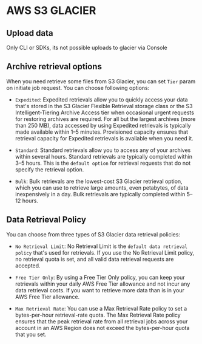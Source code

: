 # AWS S3 GLACIER

## Upload data

Only CLI or SDKs, its not possible uploads to glacier via Console


## Archive retrieval options

When you need retrieve some files from S3 Glacier, you can set `Tier` param on initiate job request. You can choose following options:

* `Expedited`: Expedited retrievals allow you to quickly access your data that's stored in the S3 Glacier Flexible Retrieval storage class or the S3 Intelligent-Tiering Archive Access tier when occasional urgent requests for restoring archives are required. For all but the largest archives (more than 250 MB), data accessed by using Expedited retrievals is typically made available within 1–5 minutes. Provisioned capacity ensures that retrieval capacity for Expedited retrievals is available when you need it.

* `Standard`: Standard retrievals allow you to access any of your archives within several hours. Standard retrievals are typically completed within 3–5 hours. This is the `default option` for retrieval requests that do not specify the retrieval option.

* `Bulk`: Bulk retrievals are the lowest-cost S3 Glacier retrieval option, which you can use to retrieve large amounts, even petabytes, of data inexpensively in a day. Bulk retrievals are typically completed within 5–12 hours.

## Data Retrieval Policy

You can choose from three types of S3 Glacier data retrieval policies:

* `No Retrieval Limit`: No Retrieval Limit is the `default data retrieval policy` that's used for retrievals. If you use the No Retrieval Limit policy, no retrieval quota is set, and all valid data retrieval requests are accepted.

* `Free Tier Only`: By using a Free Tier Only policy, you can keep your retrievals within your daily AWS Free Tier allowance and not incur any data retrieval costs. If you want to retrieve more data than is in your AWS Free Tier allowance.

* `Max Retrieval Rate`: You can use a Max Retrieval Rate policy to set a bytes-per-hour retrieval-rate quota. The Max Retrieval Rate policy ensures that the peak retrieval rate from all retrieval jobs across your account in an AWS Region does not exceed the bytes-per-hour quota that you set.